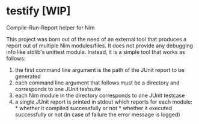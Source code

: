 # testify [WIP]
Compile-Run-Report helper for Nim

This project was born out of the need of an external tool that produces a report out of multiple Nim modules/files.
It does not provide any debugging info like stdlib's unittest module. Instead, it is a simple tool that works as follows:
  1. the first command line argument is the path of the JUnit report to be generated
  2. each command line argument that follows must be a directory and corresponds to one JUnit testsuite
  3. each Nim module in the directory corresponds to one JUnit testcase
  4. a single JUnit report is printed in stdout which reports for each module:
    * whether it compiled successfully or not
    * whether it executed successfully or not (in case of failure the error message is logged)
